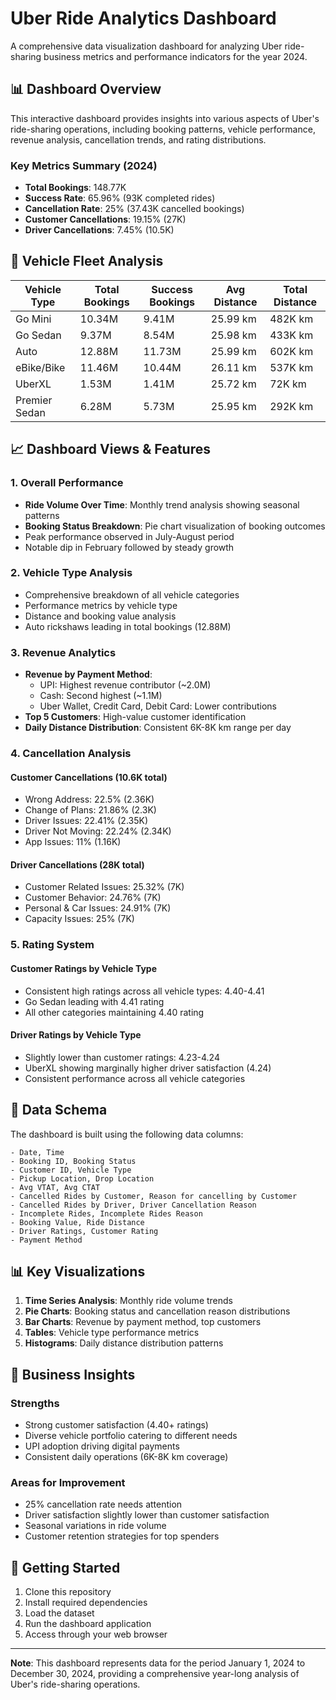 # Uber Ride Analytics Dashboard

A comprehensive data visualization dashboard for analyzing Uber ride-sharing business metrics and performance indicators for the year 2024.

## 📊 Dashboard Overview

This interactive dashboard provides insights into various aspects of Uber's ride-sharing operations, including booking patterns, vehicle performance, revenue analysis, cancellation trends, and rating distributions.

### Key Metrics Summary (2024)
- **Total Bookings**: 148.77K
- **Success Rate**: 65.96% (93K completed rides)
- **Cancellation Rate**: 25% (37.43K cancelled bookings)
- **Customer Cancellations**: 19.15% (27K)
- **Driver Cancellations**: 7.45% (10.5K)

## 🚗 Vehicle Fleet Analysis

| Vehicle Type | Total Bookings | Success Bookings | Avg Distance | Total Distance |
|--------------|----------------|------------------|---------------|----------------|
| Go Mini      | 10.34M         | 9.41M           | 25.99 km      | 482K km        |
| Go Sedan     | 9.37M          | 8.54M           | 25.98 km      | 433K km        |
| Auto         | 12.88M         | 11.73M          | 25.99 km      | 602K km        |
| eBike/Bike   | 11.46M         | 10.44M          | 26.11 km      | 537K km        |
| UberXL       | 1.53M          | 1.41M           | 25.72 km      | 72K km         |
| Premier Sedan| 6.28M          | 5.73M           | 25.95 km      | 292K km        |

## 📈 Dashboard Views & Features

### 1. Overall Performance
- **Ride Volume Over Time**: Monthly trend analysis showing seasonal patterns
- **Booking Status Breakdown**: Pie chart visualization of booking outcomes
- Peak performance observed in July-August period
- Notable dip in February followed by steady growth

### 2. Vehicle Type Analysis
- Comprehensive breakdown of all vehicle categories
- Performance metrics by vehicle type
- Distance and booking value analysis
- Auto rickshaws leading in total bookings (12.88M)

### 3. Revenue Analytics
- **Revenue by Payment Method**: 
  - UPI: Highest revenue contributor (~2.0M)
  - Cash: Second highest (~1.1M)
  - Uber Wallet, Credit Card, Debit Card: Lower contributions
- **Top 5 Customers**: High-value customer identification
- **Daily Distance Distribution**: Consistent 6K-8K km range per day

### 4. Cancellation Analysis
#### Customer Cancellations (10.6K total)
- Wrong Address: 22.5% (2.36K)
- Change of Plans: 21.86% (2.3K)
- Driver Issues: 22.41% (2.35K)
- Driver Not Moving: 22.24% (2.34K)
- App Issues: 11% (1.16K)

#### Driver Cancellations (28K total)
- Customer Related Issues: 25.32% (7K)
- Customer Behavior: 24.76% (7K)
- Personal & Car Issues: 24.91% (7K)
- Capacity Issues: 25% (7K)

### 5. Rating System
#### Customer Ratings by Vehicle Type
- Consistent high ratings across all vehicle types: 4.40-4.41
- Go Sedan leading with 4.41 rating
- All other categories maintaining 4.40 rating

#### Driver Ratings by Vehicle Type
- Slightly lower than customer ratings: 4.23-4.24
- UberXL showing marginally higher driver satisfaction (4.24)
- Consistent performance across all vehicle categories

## 🔧 Data Schema

The dashboard is built using the following data columns:

```
- Date, Time
- Booking ID, Booking Status
- Customer ID, Vehicle Type
- Pickup Location, Drop Location
- Avg VTAT, Avg CTAT
- Cancelled Rides by Customer, Reason for cancelling by Customer
- Cancelled Rides by Driver, Driver Cancellation Reason
- Incomplete Rides, Incomplete Rides Reason
- Booking Value, Ride Distance
- Driver Ratings, Customer Rating
- Payment Method
```

## 📊 Key Visualizations

1. **Time Series Analysis**: Monthly ride volume trends
2. **Pie Charts**: Booking status and cancellation reason distributions
3. **Bar Charts**: Revenue by payment method, top customers
4. **Tables**: Vehicle type performance metrics
5. **Histograms**: Daily distance distribution patterns

## 🎯 Business Insights

### Strengths
- Strong customer satisfaction (4.40+ ratings)
- Diverse vehicle portfolio catering to different needs
- UPI adoption driving digital payments
- Consistent daily operations (6K-8K km coverage)

### Areas for Improvement
- 25% cancellation rate needs attention
- Driver satisfaction slightly lower than customer satisfaction
- Seasonal variations in ride volume
- Customer retention strategies for top spenders

## 🚀 Getting Started

1. Clone this repository
2. Install required dependencies
3. Load the dataset
4. Run the dashboard application
5. Access through your web browser

---

**Note**: This dashboard represents data for the period January 1, 2024 to December 30, 2024, providing a comprehensive year-long analysis of Uber's ride-sharing operations.
